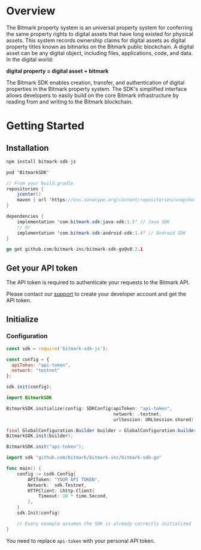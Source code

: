# Overview

The Bitmark property system is an universal property system for conferring the same property rights to digital assets that have long existed for physical assets. This system records ownership claims for digital assets as digital property titles known as bitmarks on the Bitmark public blockchain. A digital asset can be any digital object, including files, applications, code, and data. In the digital world:

**digital property = digital asset + bitmark**

The Bitmark SDK enables creation, transfer, and authentication of digital properties in the Bitmark property system. The SDK's simplified interface allows developers to easily build on the core Bitmark infrastructure by reading from and writing to the Bitmark blockchain.

# Getting Started

## Installation

```javascript
npm install bitmark-sdk-js
```

```swift
pod 'BitmarkSDK'
```

```java
// From your build.gradle
repositories {
    jcenter()
    maven { url 'https://oss.sonatype.org/content/repositories/snapshots/' } // For snapshot version
}

dependencies {
    implementation 'com.bitmark.sdk:java-sdk:1.5' // Java SDK
    // Or
    implementation 'com.bitmark.sdk:android-sdk:1.4' // Android SDK
}
```

```go
go get github.com/bitmark-inc/bitmark-sdk-go@v0.2.1
```

## Get your API token

The API token is required to authenticate your requests to the Bitmark API.

Please contact our [support](mailto:support@bitmark.com) to create your developer account and get the API token.

## Initialize

### Configuration

```javascript
const sdk = require('bitmark-sdk-js');

const config = {
  apiToken: "api-token",
  network: "testnet"
};

sdk.init(config);

```

```swift
import BitmarkSDK

BitmarkSDK.initialize(config: SDKConfig(apiToken: "api-token",
                                        network: .testnet,
                                        urlSession: URLSession.shared))
```

```java
final GlobalConfiguration.Builder builder = GlobalConfiguration.builder().withApiToken("api-token").withNetwork(Network.LIVE_NET);
BitmarkSDK.init(builder);

```

```java
BitmarkSDK.init("api-token");
```

```go
import sdk "github.com/bitmark/bitmark-inc/bitmark-sdk-go"

func main() {
	config := &sdk.Config{
		APIToken: "YOUR API TOKEN",
		Network:  sdk.Testnet,
		HTTPClient: &http.Client{
			Timeout: 10 * time.Second,
		},
	}
	sdk.Init(config)

	// Every example assumes the SDK is already correctly initialized
}
```

<aside class="notice">
You need to replace <code>api-token</code> with your personal API token.
</aside>